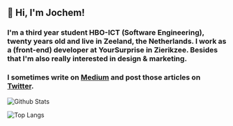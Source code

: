 ## 👋 Hi, I'm Jochem!
### I'm a third year student HBO-ICT (Software Engineering), twenty years old and live in Zeeland, the Netherlands. I work as a (front-end) developer at YourSurprise in Zierikzee. Besides that I'm also really interested in design & marketing.

### I sometimes write on [Medium](https://jochemvogel.medium.com/) and post those articles on [Twitter](https://twitter.com/jochemvogel1).




![Github Stats](https://github-readme-stats.vercel.app/api?username=jochemvogel&hide=stars&count_private=true&show_icons=true&text_color=718096&bg_color=ffffff00)

![Top Langs](https://github-readme-stats.vercel.app/api/top-langs/?username=jochemvogel&layout=compact&text_color=718096&bg_color=ffffff00)
